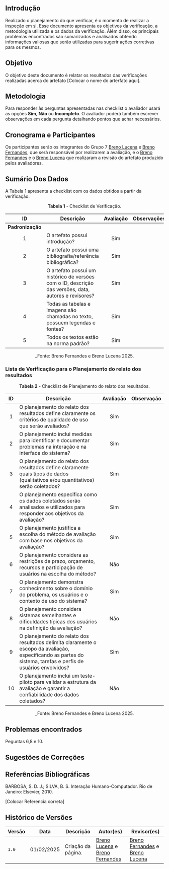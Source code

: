 ## Introdução

Realizado o planejamento do que verificar, é o momento de realizar a inspeção em si. Esse documento apresenta os objetivos da verificação, a metodologia utilizada e os dados da verificação. Além disso, os principais problemas encontrados são sumarizados e analisados obtendo informações valiosas que serão utilizadas para sugerir ações corretivas para os mesmos.

## Objetivo

O objetivo deste documento é relatar os resultados das verificações realizadas acerca do artefato [Colocar o nome do arterfato aqui].

## Metodologia

 Para responder às perguntas apresentadas nas checklist o avaliador usará as opções **Sim**, **Não** ou **Incompleto**. O avaliador poderá também escrever observações em cada pergunta detalhando pontos que achar necessários.

## Cronograma e Participantes

Os participantes serão os integrantes do Grupo 7 [Breno Lucena](https://github.com/BrenoLUCO) e [Breno Fernandes](https://github.com/Brenofrds), que será responsável por realizarem a avaliação, e o [Breno Fernandes](https://github.com/Brenofrds) e o [Breno Lucena](https://github.com/BrenoLUCO) que realizaram a revisão do artefato produzido pelos avaliadores.

## Sumário Dos Dados

A Tabela 1 apresenta a checklist com os dados obtidos a partir da verificação.

<center>

**Tabela 1** - Checklist de Verificação.

|   ID   | Descrição                                                                                     | Avaliação  | Observações          |
|:------:|-----------------------------------------------------------------------------------------------|:----------:|-----------------------|
| **Padronização** |                                                                                     |            |                       |
|   1    | O artefato possui introdução?                                                                 |       Sim     |                       |
|   2    | O artefato possui uma bibliografia/referência bibliográfica?                                  |     Sim       |                       |
|   3    | O artefato possui um histórico de versões com o ID, descrição das versões, data, autores e revisores? |      Sim      |                       |
|   4    | Todas as tabelas e imagens são chamadas no texto, possuem legendas e fontes?                  |    Sim        |                       |
|   5    | Todos os textos estão na norma padrão?                                                        | Sim           |                       |

_Fonte: Breno Fernandes e Breno Lucena 2025.

</center>

### Lista de Verificação para o Planejamento do relato dos resultados

<center>

**Tabela 2** - Checklist de Planejamento do relato dos resultados.

| ID  | Descrição                                                                                       | Avaliação | Observação |
|:---:|-------------------------------------------------------------------------------------------------|:---------:|------------|
|  1  | O planejamento do relato dos resultados define claramente os critérios de qualidade de uso que serão avaliados? |    Sim       |            |
|  2  | O planejamento inclui medidas para identificar e documentar problemas na interação e na interface do sistema? |       Sim    |            |                            
|  3  | O planejamento do relato dos resultados define claramente quais tipos de dados (qualitativos e/ou quantitativos) serão coletados? |   Sim        |            |
|  4  | O planejamento especifica como os dados coletados serão analisados e utilizados para responder aos objetivos da avaliação? |    Sim       |            |
|  5  | O planejamento justifica a escolha do método de avaliação com base nos objetivos da avaliação? |    Sim       |            |
|  6  | O planejamento considera as restrições de prazo, orçamento, recursos e participação de usuários na escolha do método? |         Não  |            |
|  7  | O planejamento demonstra conhecimento sobre o domínio do problema, os usuários e o contexto de uso do sistema? |     Sim      |            |
|  8  | O planejamento considera sistemas semelhantes e dificuldades típicas dos usuários na definição da avaliação? |   Não        |            |
|  9  | O planejamento do relato dos resultados delimita claramente o escopo da avaliação, especificando as partes do sistema, tarefas e perfis de usuários envolvidos? |    Sim       |            |
| 10  | O planejamento inclui um teste-piloto para validar a estrutura da avaliação e garantir a confiabilidade dos dados coletados? |  Não         |            |


_Fonte: Breno Fernandes e Breno Lucena 2025.

</center>


## Problemas encontrados

Peguntas 6,8 e 10.




## Sugestões de Correções




## Referências Bibliográficas

BARBOSA, S. D. J.; SILVA, B. S. Interação Humano-Computador. Rio de Janeiro: Elsevier, 2010.

[Colocar Referencia correta]


## Histórico de Versões

| Versão | Data       | Descrição              | Autor(es)                                        | Revisor(es)                                    |
| ------ | ---------- | ---------------------- | ------------------------------------------------ | ---------------------------------------------- |
| `1.0`  | 01/02/2025 | Criação da página.     | [Breno Lucena](https://github.com/BrenoLUCO) e [Breno Fernandes](https://github.com/Brenofrds)     | [Breno Fernandes](https://github.com/Brenofrds) e [Breno Lucena](https://github.com/BrenoLUCO)|